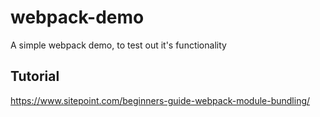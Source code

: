 # webpack-demo
A simple webpack demo, to test out it's functionality

## Tutorial 

https://www.sitepoint.com/beginners-guide-webpack-module-bundling/
